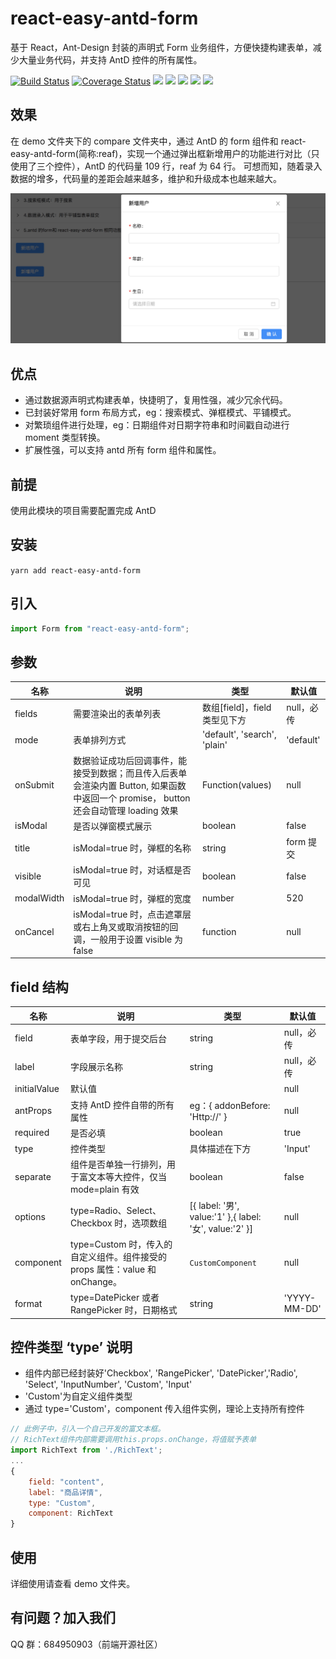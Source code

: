 # react-easy-antd-form

基于 React，Ant-Design 封装的声明式 Form 业务组件，方便快捷构建表单，减少大量业务代码，并支持 AntD 控件的所有属性。

[![Build Status](https://travis-ci.org/lingxiao-Zhu/react-easy-antd-form.svg?branch=master)](https://travis-ci.org/lingxiao-Zhu/react-easy-antd-form)
[![Coverage Status](https://coveralls.io/repos/github/lingxiao-Zhu/react-easy-antd-form/badge.svg?branch=master)](https://coveralls.io/github/lingxiao-Zhu/react-easy-antd-form?branch=master)
![](https://img.shields.io/github/last-commit/lingxiao-Zhu/react-easy-antd-form.svg)
![](https://img.shields.io/github/languages/code-size/lingxiao-Zhu/react-easy-antd-form.svg)
![](https://img.shields.io/npm/dw/react-easy-antd-form.svg)
![](https://img.shields.io/npm/dependency-version/react-easy-antd-form/react.svg)
![](https://img.shields.io/npm/dependency-version/react-easy-antd-form/antd.svg)

## 效果

在 demo 文件夹下的 compare 文件夹中，通过 AntD 的 form 组件和 react-easy-antd-form(简称:reaf)，实现一个通过弹出框新增用户的功能进行对比（只使用了三个控件），AntD 的代码量 109 行，reaf 为 64 行。
可想而知，随着录入数据的增多，代码量的差距会越来越多，维护和升级成本也越来越大。

![功能截图](/screenshots/1.png)

## 优点

- 通过数据源声明式构建表单，快捷明了，复用性强，减少冗余代码。
- 已封装好常用 form 布局方式，eg：搜索模式、弹框模式、平铺模式。
- 对繁琐组件进行处理，eg：日期组件对日期字符串和时间戳自动进行 moment 类型转换。
- 扩展性强，可以支持 antd 所有 form 组件和属性。

## 前提

使用此模块的项目需要配置完成 AntD

## 安装

`yarn add react-easy-antd-form`

## 引入

```javascript
import Form from "react-easy-antd-form";
```

## 参数

| 名称       | 说明                                                                                                                                 | 类型                          | 默认值     |
| ---------- | ------------------------------------------------------------------------------------------------------------------------------------ | ----------------------------- | ---------- |
| fields     | 需要渲染出的表单列表                                                                                                                 | 数组[field]，field 类型见下方 | null，必传 |
| mode       | 表单排列方式                                                                                                                         | 'default', 'search', 'plain'  | 'default'  |
| onSubmit   | 数据验证成功后回调事件，能接受到数据；而且传入后表单会渲染内置 Button, 如果函数中返回一个 promise， button 还会自动管理 loading 效果 | Function(values)              | null       |
| isModal    | 是否以弹窗模式展示                                                                                                                   | boolean                       | false      |
| title      | isModal=true 时，弹框的名称                                                                                                          | string                        | form 提交  |
| visible    | isModal=true 时，对话框是否可见                                                                                                      | boolean                       | false      |
| modalWidth | isModal=true 时，弹框的宽度                                                                                                          | number                        | 520        |
| onCancel   | isModal=true 时，点击遮罩层或右上角叉或取消按钮的回调，一般用于设置 visible 为 false                                                 | function                      | null       |

## field 结构

| 名称         | 说明                                                                         | 类型                                                    | 默认值       |
| ------------ | ---------------------------------------------------------------------------- | ------------------------------------------------------- | ------------ |
| field        | 表单字段，用于提交后台                                                       | string                                                  | null，必传   |
| label        | 字段展示名称                                                                 | string                                                  | null，必传   |
| initialValue | 默认值                                                                       |                                                         | null         |
| antProps     | 支持 AntD 控件自带的所有属性                                                 | eg：{ addonBefore: 'Http://' }                          | null         |
| required     | 是否必填                                                                     | boolean                                                 | true         |
| type         | 控件类型                                                                     | 具体描述在下方                                          | 'Input'      |
| separate     | 组件是否单独一行排列，用于富文本等大控件，仅当 mode=plain 有效               | boolean                                                 | false        |
| options      | type=Radio、Select、Checkbox 时，选项数组                                    | [{ label: '男', value:'1' },{ label: '女', value:'2' }] | null         |
| component    | type=Custom 时，传入的自定义组件。组件接受的 props 属性：value 和 onChange。 | `CustomComponent`                                       | null         |
| format       | type=DatePicker 或者 RangePicker 时，日期格式                                | string                                                  | 'YYYY-MM-DD' |

## 控件类型 ‘type’ 说明

- 组件内部已经封装好'Checkbox', 'RangePicker', 'DatePicker','Radio', 'Select', 'InputNumber', 'Custom', 'Input'
- 'Custom'为自定义组件类型
- 通过 type='Custom'，component 传入组件实例，理论上支持所有控件

```javascript
// 此例子中，引入一个自己开发的富文本框。
// RichText组件内部需要调用this.props.onChange，将值赋予表单
import RichText from './RichText';
...
{
    field: "content",
    label: "商品详情",
    type: "Custom",
    component: RichText
}
```

## 使用

详细使用请查看 demo 文件夹。

## 有问题？加入我们

QQ 群：684950903（前端开源社区）
